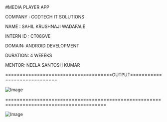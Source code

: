#MEDIA PLAYER APP

COMPANY : CODTECH IT SOLUTIONS

NAME : SAHIL KRUSHNAJI WADAFALE 

INTERN ID : CT08GVE

DOMAIN: ANDROID DEVELOPMENT

DURATION: 4 WEEEKS

MENTOR: NEELA SANTOSH KUMAR

=====================================OUTPUT=============================

![Image](https://github.com/user-attachments/assets/4108177e-8f49-4850-b287-f26b946e7891)

=========================================================================================

![Image](https://github.com/user-attachments/assets/b694cac6-8da2-4a87-a233-7d30f5db253c)
